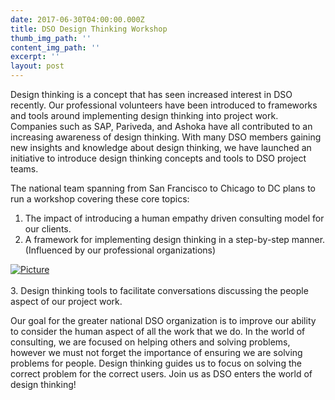 ```yaml
---
date: 2017-06-30T04:00:00.000Z
title: DSO Design Thinking Workshop
thumb_img_path: ''
content_img_path: ''
excerpt: ''
layout: post
---
```

<div>Design thinking is a concept that has seen increased interest in DSO recently. Our professional volunteers have been introduced to frameworks and tools around implementing design thinking into project work. Companies such as SAP, Pariveda, and Ashoka have all contributed to an increasing awareness of design thinking. With many DSO members gaining new insights and knowledge about design thinking, we have launched an initiative to introduce design thinking concepts and tools to DSO project teams.
<p>The national team spanning from San Francisco to Chicago to DC plans to run a workshop covering these core topics:</p>

<ol>
<li>The impact of introducing a human empathy driven consulting model for our clients.<br /></li>
<li>A framework for implementing design thinking in a step-by-step manner. (Influenced by our professional organizations)</li>
</ol>
</div>
<div>
<div><a href="https://www.build.me/splashapp/" target="_blank" rel="noopener noreferrer"> <img src="/images/screen-shot-2017-06-18-at-08-04-29_orig.png" alt="Picture" /></a><br /><br />
</div>
</div>
<div> 3. Design thinking tools to facilitate conversations discussing the people aspect of our project work.
<p>Our goal for the greater national DSO organization is to improve our ability to consider the human aspect of all the work that we do. In the world of consulting, we are focused on helping others and solving problems, however we must not forget the importance of ensuring we are solving problems for people. Design thinking guides us to focus on solving the correct problem for the correct users. Join us as DSO enters the world of design thinking!</p>
</div>